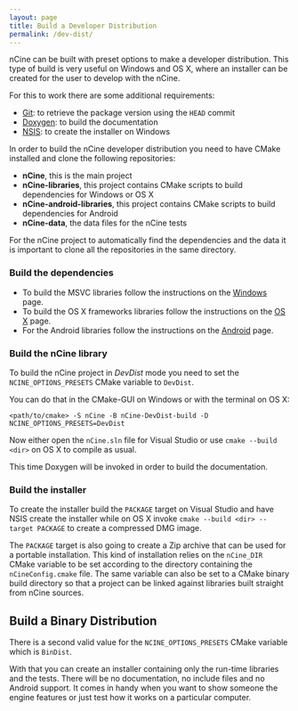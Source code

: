 ```yaml
---
layout: page
title: Build a Developer Distribution
permalink: /dev-dist/
---
```


nCine can be built with preset options to make a developer distribution. This type of build is very useful on Windows and OS X, where an installer can be created for the user to develop with the nCine.

For this to work there are some additional requirements:

- [Git](https://git-scm.com/): to retrieve the package version using the `HEAD` commit
- [Doxygen](http://www.doxygen.org/): to build the documentation
- [NSIS](http://nsis.sourceforge.net/): to create the installer on Windows

In order to build the nCine developer distribution you need to have CMake installed and clone the following repositories:

- **nCine**, this is the main project
- **nCine-libraries**, this project contains CMake scripts to build dependencies for Windows or OS X
- **nCine-android-libraries**, this project contains CMake scripts to build dependencies for Android
- **nCine-data**, the data files for the nCine tests

For the nCine project to automatically find the dependencies and the data it is important to clone all the repositories in the same directory.

### Build the dependencies
- To build the MSVC libraries follow the instructions on the [Windows](/build-windows) page.
- To build the OS X frameworks libraries follow the instructions on the [OS X](/build-osx) page.
- For the Android libraries follow the instructions on the [Android](/build-android) page.

### Build the nCine library
To build the nCine project in *DevDist* mode you need to set the `NCINE_OPTIONS_PRESETS` CMake variable to `DevDist`.

You can do that in the CMake-GUI on Windows or with the terminal on OS X:

    <path/to/cmake> -S nCine -B nCine-DevDist-build -D NCINE_OPTIONS_PRESETS=DevDist

Now either open the `nCine.sln` file for Visual Studio or use `cmake --build <dir>` on OS X to compile as usual.

This time Doxygen will be invoked in order to build the documentation.

### Build the installer
To create the installer build the `PACKAGE` target on Visual Studio and have NSIS create the installer while on OS X invoke `cmake --build <dir> --target PACKAGE` to create a compressed DMG image.

The `PACKAGE` target is also going to create a Zip archive that can be used for a portable installation.
This kind of installation relies on the `nCine_DIR` CMake variable to be set according to the directory containing the `nCineConfig.cmake` file.
The same variable can also be set to a CMake binary build directory so that a project can be linked against libraries built straight from nCine sources.

## Build a Binary Distribution
There is a second valid value for the `NCINE_OPTIONS_PRESETS` CMake variable which is `BinDist`.

With that you can create an installer containing only the run-time libraries and the tests. There will be no documentation, no include files and no Android support.
It comes in handy when you want to show someone the engine features or just test how it works on a particular computer.

